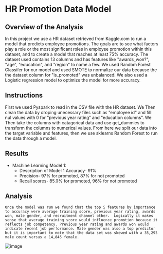 # HR Promotion Data Model


## Overview of the Analysis

  In this project we use a HR dataset retrieved from Kaggle.com to run a model that predicts employee promotions.  The goals are to see what factors play a role or the most significant roles in employee promotion within this dataset, and to create a model that reaches at least 75% accuracy.  The dataset used contains 13 columns and has features like "awards_won?", "age", "education", and "region" to name a few.  We used Random Forest Classifer for our model and used SMOTE to normalize our data because the the dataset column for "is_promoted" was unbalanced.  We also used a Logistic regression model to optimize the model for more accuracy.
  
## Instructions

  First we used Pyspark to read in the CSV file with the HR dataset. We Then clean the data by droping unecessary files such as "employee id" and fill nul values with 0 for "previous year rating" and "education columns".  We Then take the columns with catagorical data and use get_dummies to transform the columns to numerical values. From here we split our data into the target variable and features, then we use sklearns Random Forest to run the data through a model.
  
## Results

* Machine Learning Model 1:
  - Description of Model 1 Accuracy- 91%
  - Precision- 97% for promoted, 87% for not promoted
  - Recall scores- 85.0% for promoted, 96% for not promoted


## Analysis
  
    Once the model was run we found that the top 5 features by importance to accuracy were average training score, previous year rating, awards won, male gender, and recruitment channel other.  Logically it makes sense that average training score would influence promotion because it reflects job competency. Previous year rating and awards won would indicate recent job performance. Male gender was also a top predictor but it is important to note that the data set was skewed with a 35,295 male count versus a 14,845 female. 

![image](https://github.com/vasabril98/DS_Project4/assets/118862894/e3354af6-c41e-4a36-b31e-e73f362fb442)
